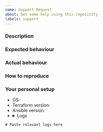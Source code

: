 ```yaml
---
name: Support Request
about: Get some help using this repository
labels: support
---
```


<!--
Thank you for contributing!

Please use this issue template to describe the issue you're having using this repository.
The more detail provided will help isolate what is going on.

Please also bear in mind that this repository is providing a generalised example and is maintained by volunteers.
If you are attempting to deploy something bespoke, we may not have the expertise or the scope to provide support.
But we will try to help to the best of our capabilities.
-->

### Description
<!-- Tell us what you were trying to achieve as clearly and concisely as possible. -->

### Expected behaviour
<!-- Tell us what you thought would happen. -->

### Actual behaviour
<!-- Tell us what actually happens. -->

### How to reproduce
<!--
Use this section to describe the steps that a user would take to experience this bug.

We recommend using numbered points, for example

1. Go to '...'
2. Click on '...'
3. Scroll down to '...'
4. See error
-->

### Your personal setup
<!-- Tell us a little about the system you're using. Please include information about how you installed, e.g. homebrew or another package manager? -->

- OS: <!-- e.g. Ubuntu 20.04, MacOS 11.0 -->
- Terraform version: <!-- Run `terraform version` to find this -->
- Ansible version: <!-- Run `ansible --version` to find this -->
- <details><summary>Logs</summary>
<!--
Please include the output of the Terraform and/or Ansible command that shows the error logs.
Be careful not to share any sensitive information!
-->
```
# Paste relevant logs here
```
</details>
